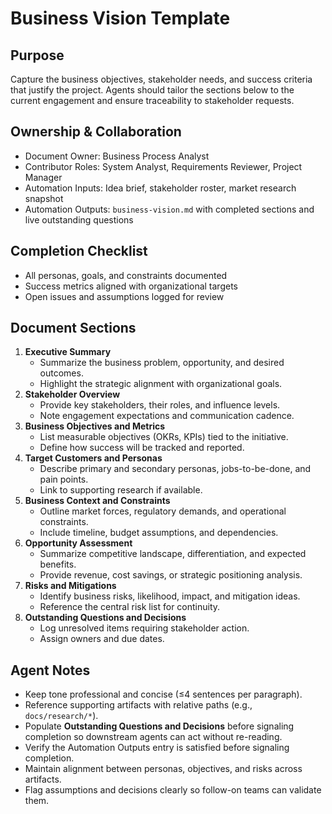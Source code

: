 # Business Vision Template

## Purpose

Capture the business objectives, stakeholder needs, and success criteria that justify the project.
Agents should tailor the sections below to the current engagement and ensure traceability to
stakeholder requests.

## Ownership & Collaboration

- Document Owner: Business Process Analyst
- Contributor Roles: System Analyst, Requirements Reviewer, Project Manager
- Automation Inputs: Idea brief, stakeholder roster, market research snapshot
- Automation Outputs: `business-vision.md` with completed sections and live outstanding questions


## Completion Checklist

- All personas, goals, and constraints documented
- Success metrics aligned with organizational targets
- Open issues and assumptions logged for review


## Document Sections

1. **Executive Summary**
   - Summarize the business problem, opportunity, and desired outcomes.
   - Highlight the strategic alignment with organizational goals.
2. **Stakeholder Overview**
   - Provide key stakeholders, their roles, and influence levels.
   - Note engagement expectations and communication cadence.
3. **Business Objectives and Metrics**
   - List measurable objectives (OKRs, KPIs) tied to the initiative.
   - Define how success will be tracked and reported.
4. **Target Customers and Personas**
   - Describe primary and secondary personas, jobs-to-be-done, and pain points.
   - Link to supporting research if available.
5. **Business Context and Constraints**
   - Outline market forces, regulatory demands, and operational constraints.
   - Include timeline, budget assumptions, and dependencies.
6. **Opportunity Assessment**
   - Summarize competitive landscape, differentiation, and expected benefits.
   - Provide revenue, cost savings, or strategic positioning analysis.
7. **Risks and Mitigations**
   - Identify business risks, likelihood, impact, and mitigation ideas.
   - Reference the central risk list for continuity.
8. **Outstanding Questions and Decisions**
   - Log unresolved items requiring stakeholder action.
   - Assign owners and due dates.


## Agent Notes

- Keep tone professional and concise (≤4 sentences per paragraph).
- Reference supporting artifacts with relative paths (e.g., `docs/research/*`).
- Populate **Outstanding Questions and Decisions** before signaling completion so downstream agents can act without re-reading.
- Verify the Automation Outputs entry is satisfied before signaling completion.
- Maintain alignment between personas, objectives, and risks across artifacts.
- Flag assumptions and decisions clearly so follow-on teams can validate them.
